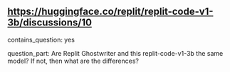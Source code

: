 ## https://huggingface.co/replit/replit-code-v1-3b/discussions/10

contains_question: yes

question_part: Are Replit Ghostwriter and this replit-code-v1-3b the same model? If not, then what are the differences?